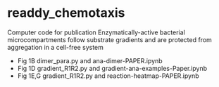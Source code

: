# readdy_chemotaxis
Computer code for publication Enzymatically-active bacterial microcompartments follow substrate gradients and are protected from aggregation in a cell-free system
* Fig 1B dimer_para.py and ana-dimer-PAPER.ipynb
* Fig 1D gradient_R1R2.py and gradient-ana-examples-Paper.ipynb
* Fig 1E,G gradient_R1R2.py and reaction-heatmap-PAPER.ipynb

